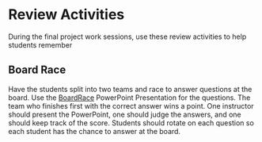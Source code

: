 # Review Activities
During the final project work sessions, use these review activities to help students remember

## Board Race
Have the students split into two teams and race to answer questions at the board. Use the [BoardRace](BoardRace.pptx) PowerPoint Presentation for the questions. The team who finishes first with the correct answer wins a point. One instructor should present the PowerPoint, one should judge the answers, and one should keep track of the score. Students should rotate on each question so each student has the chance to answer at the board.


